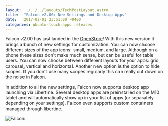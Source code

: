 ```yaml
---
layout: ../../../layouts/TechPostLayout.astro
title:  "Falcon v2.00: New Settings and Desktop Apps"
date:   2017-02-01 23:51:00 -0400
categories: ubuntu-touch-apps releases
---
```


Falcon v2.00 has just landed in the [OpenStore](https://open-store.io/app/falcon.bhdouglass)!
With this new version it brings a bunch of new settings for customization.
You can now choose different sizes of the app icons: small, medium, and large.
Although on a phone these sizes don't make much sense, but can be useful for
table users. You can now choose between different layouts for your apps: grid,
carousel, vertical and horizontal. Another new option is the option to hide
scopes. If you don't use many scopes regularly this can really cut down on the
noise in Falcon.

In addition to all the new settings, Falcon now supports desktop app launching
via Libertine. Several desktop apps are preinstalled on the M10 tablet and
will automatically show up in your list of apps (or separately depending on
your settings). Falcon even supports custom containers managed through libertine.

![Falcon](/images/blog/falcon/screenshot3.png)
